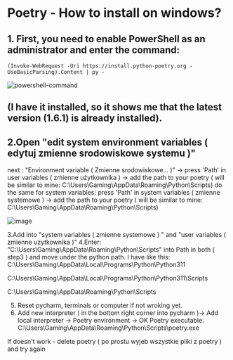 # Poetry - How to install on windows?

## 1. First, you need to enable PowerShell as an administrator and enter the command:


```
(Invoke-WebRequest -Uri https://install.python-poetry.org -UseBasicParsing).Content | py -
```
![powershell-command](https://github.com/piotek8/Langchain_Ask_App_update/assets/82182989/02ebf31b-dbed-424e-8798-acf07c299fb0)
## (I have it installed, so it shows me that the latest version (1.6.1) is already installed).

## 2.Open "edit system environment variables ( edytuj zmienne srodowiskowe systemu )"
next :  "Environment variable ( Zmienne srodowiskowe... )" -> press 'Path' in user variables ( zmienne użytkownika ) ->  add the path to your poetry ( will be similar to mine: C:\Users\Gaming\AppData\Roaming\Python\Scripts)
do the same for system variables: press 'Path' in system variables ( zmienne systemowe ) -> add the path to your poetry ( will be similar to mine: C:\Users\Gaming\AppData\Roaming\Python\Scripts)

![image](https://github.com/piotek8/Langchain_Ask_App_update/assets/82182989/2699d092-4a45-42c6-8500-3584ec532cbc)

3.Add into "system variables ( zmienne systemowe ) " and "user variables ( zmienne uzytkownika )"
4.Enter:
"C:\Users\Gaming\AppData\Roaming\Python\Scripts"
into Path in both ( step3 ) and move under the python path. I have like this:
C:\Users\Gaming\AppData\Local\Programs\Python\Python311

C:\Users\Gaming\AppData\Local\Programs\Python\Python311\Scripts

C:\Users\Gaming\AppData\Roaming\Python\Scripts

5. Reset pycharm, terminals or computer if not wroking yet.
6. Add new interpreter ( in the bottom right corner into pycharm )-> Add local interpreter -> Poetry environment -> OK
Poetry executable:
C:\Users\Gaming\AppData\Roaming\Python\Scripts\poetry.exe

If doesn't work - delete poetry ( po prostu wyjeb wszystkie pliki z poetry ) and try again
